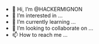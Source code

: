 - 👋 Hi, I’m @HACKERMIGNON
- 👀 I’m interested in ...
- 🌱 I’m currently learning ...
- 💞️ I’m looking to collaborate on ...
- 📫 How to reach me ...

<!---
HACKERMIGNON/HACKERMIGNON is a ✨ special ✨ repository because its `README.md` (this file) appears on your GitHub profile.
You can click the Preview link to take a look at your changes.
--->
